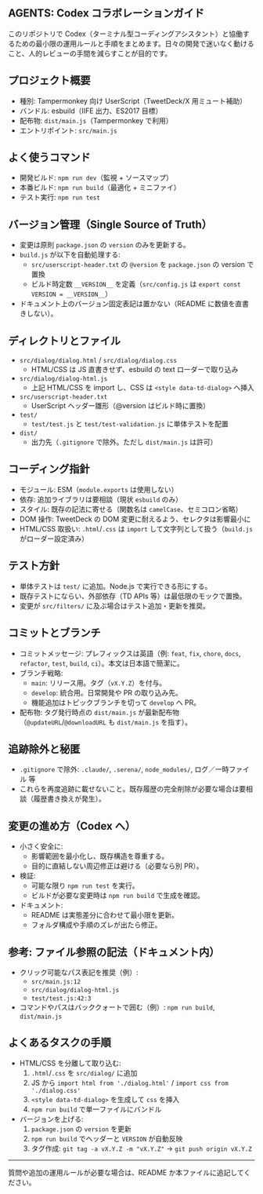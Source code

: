 ## AGENTS: Codex コラボレーションガイド

このリポジトリで Codex（ターミナル型コーディングアシスタント）と協働するための最小限の運用ルールと手順をまとめます。日々の開発で迷いなく動けること、人的レビューの手間を減らすことが目的です。

## プロジェクト概要
- 種別: Tampermonkey 向け UserScript（TweetDeck/X 用ミュート補助）
- バンドル: esbuild（IIFE 出力、ES2017 目標）
- 配布物: `dist/main.js`（Tampermonkey で利用）
- エントリポイント: `src/main.js`

## よく使うコマンド
- 開発ビルド: `npm run dev`（監視 + ソースマップ）
- 本番ビルド: `npm run build`（最適化 + ミニファイ）
- テスト実行: `npm run test`

## バージョン管理（Single Source of Truth）
- 変更は原則 `package.json` の `version` のみを更新する。
- `build.js` が以下を自動処理する:
  - `src/userscript-header.txt` の `@version` を `package.json` の version で置換
  - ビルド時定数 `__VERSION__` を定義（`src/config.js` は `export const VERSION = __VERSION__`）
- ドキュメント上のバージョン固定表記は置かない（README に数値を直書きしない）。

## ディレクトリとファイル
- `src/dialog/dialog.html` / `src/dialog/dialog.css`
  - HTML/CSS は JS 直書きせず、esbuild の text ローダーで取り込み
- `src/dialog/dialog-html.js`
  - 上記 HTML/CSS を import し、CSS は `<style data-td-dialog>` へ挿入
- `src/userscript-header.txt`
  - UserScript ヘッダー雛形（@version はビルド時に置換）
- `test/`
  - `test/test.js` と `test/test-validation.js` に単体テストを配置
- `dist/`
  - 出力先（`.gitignore` で除外。ただし `dist/main.js` は許可）

## コーディング指針
- モジュール: ESM（`module.exports` は使用しない）
- 依存: 追加ライブラリは要相談（現状 `esbuild` のみ）
- スタイル: 既存の記法に寄せる（関数名は `camelCase`、セミコロン省略）
- DOM 操作: TweetDeck の DOM 変更に耐えるよう、セレクタは影響最小に
- HTML/CSS 取扱い: `.html`/`.css` は `import` して文字列として扱う（`build.js` がローダー設定済み）

## テスト方針
- 単体テストは `test/` に追加。Node.js で実行できる形にする。
- 既存テストにならい、外部依存（TD APIs 等）は最低限のモックで置換。
- 変更が `src/filters/` に及ぶ場合はテスト追加・更新を推奨。

## コミットとブランチ
- コミットメッセージ: プレフィックスは英語（例: `feat`, `fix`, `chore`, `docs`, `refactor`, `test`, `build`, `ci`）。本文は日本語で簡潔に。
- ブランチ戦略:
  - `main`: リリース用。タグ（`vX.Y.Z`）を付与。
  - `develop`: 統合用。日常開発や PR の取り込み先。
  - 機能追加はトピックブランチを切って `develop` へ PR。
- 配布物: タグ発行時点の `dist/main.js` が最新配布物（`@updateURL`/`@downloadURL` も `dist/main.js` を指す）。

## 追跡除外と秘匿
- `.gitignore` で除外: `.claude/`, `.serena/`, `node_modules/`, ログ／一時ファイル 等
- これらを再度追跡に載せないこと。既存履歴の完全削除が必要な場合は要相談（履歴書き換えが発生）。

## 変更の進め方（Codex へ）
- 小さく安全に:
  - 影響範囲を最小化し、既存構造を尊重する。
  - 目的に直結しない周辺修正は避ける（必要なら別 PR）。
- 検証:
  - 可能な限り `npm run test` を実行。
  - ビルドが必要な変更時は `npm run build` で生成を確認。
- ドキュメント:
  - README は実態差分に合わせて最小限を更新。
  - フォルダ構成や手順のズレが出たら修正。

## 参考: ファイル参照の記法（ドキュメント内）
- クリック可能なパス表記を推奨（例）:
  - `src/main.js:12`
  - `src/dialog/dialog-html.js`
  - `test/test.js:42:3`
- コマンドやパスはバッククォートで囲む（例）: `npm run build`, `dist/main.js`

## よくあるタスクの手順
- HTML/CSS を分離して取り込む:
  1) `.html`/`.css` を `src/dialog/` に追加
  2) JS から `import html from './dialog.html'` / `import css from './dialog.css'`
  3) `<style data-td-dialog>` を生成して `css` を挿入
  4) `npm run build` で単一ファイルにバンドル
- バージョンを上げる:
  1) `package.json` の `version` を更新
  2) `npm run build` でヘッダーと `VERSION` が自動反映
  3) タグ作成: `git tag -a vX.Y.Z -m "vX.Y.Z"` → `git push origin vX.Y.Z`

---
質問や追加の運用ルールが必要な場合は、README か本ファイルに追記してください。
